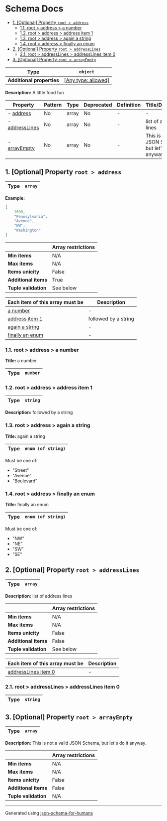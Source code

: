 # Schema Docs

- [1. [Optional] Property `root > address`](#address)
  - [1.1. root > address > a number](#autogenerated_heading_2)
  - [1.2. root > address > address item 1](#autogenerated_heading_3)
  - [1.3. root > address > again a string](#autogenerated_heading_4)
  - [1.4. root > address > finally an enum](#autogenerated_heading_5)
- [2. [Optional] Property `root > addressLines`](#addressLines)
  - [2.1. root > addressLines > addressLines item 0](#autogenerated_heading_6)
- [3. [Optional] Property `root > arrayEmpty`](#arrayEmpty)

| Type                      | `object`                                                                  |
| ------------------------- | ------------------------------------------------------------------------- |
| **Additional properties** | [[Any type: allowed]](# "Additional Properties of any type are allowed.") |

**Description:** A little food fun

| Property                         | Pattern | Type  | Deprecated | Definition | Title/Description                                        |
| -------------------------------- | ------- | ----- | ---------- | ---------- | -------------------------------------------------------- |
| - [address](#address )           | No      | array | No         | -          | -                                                        |
| - [addressLines](#addressLines ) | No      | array | No         | -          | list of address lines                                    |
| - [arrayEmpty](#arrayEmpty )     | No      | array | No         | -          | This is not a valid JSON Schema, but let's do it anyway. |

## <a name="address"></a>1. [Optional] Property `root > address`

| Type | `array` |
| ---- | ------- |

**Example:** 

```json
[
    1600,
    "Pennsylvania",
    "Avenue",
    "NW",
    "Washington"
]
```

|                      | Array restrictions |
| -------------------- | ------------------ |
| **Min items**        | N/A                |
| **Max items**        | N/A                |
| **Items unicity**    | False              |
| **Additional items** | True               |
| **Tuple validation** | See below          |

| Each item of this array must be      | Description          |
| ------------------------------------ | -------------------- |
| [a number](#address_items_i0)        | -                    |
| [address item 1](#address_items_i1)  | followed by a string |
| [again a string](#address_items_i2)  | -                    |
| [finally an enum](#address_items_i3) | -                    |

### <a name="autogenerated_heading_2"></a>1.1. root > address > a number

**Title:** a number

| Type | `number` |
| ---- | -------- |

### <a name="autogenerated_heading_3"></a>1.2. root > address > address item 1

| Type | `string` |
| ---- | -------- |

**Description:** followed by a string

### <a name="autogenerated_heading_4"></a>1.3. root > address > again a string

**Title:** again a string

| Type | `enum (of string)` |
| ---- | ------------------ |

Must be one of:
* "Street"
* "Avenue"
* "Boulevard"

### <a name="autogenerated_heading_5"></a>1.4. root > address > finally an enum

**Title:** finally an enum

| Type | `enum (of string)` |
| ---- | ------------------ |

Must be one of:
* "NW"
* "NE"
* "SW"
* "SE"

## <a name="addressLines"></a>2. [Optional] Property `root > addressLines`

| Type | `array` |
| ---- | ------- |

**Description:** list of address lines

|                      | Array restrictions |
| -------------------- | ------------------ |
| **Min items**        | N/A                |
| **Max items**        | N/A                |
| **Items unicity**    | False              |
| **Additional items** | False              |
| **Tuple validation** | See below          |

| Each item of this array must be               | Description |
| --------------------------------------------- | ----------- |
| [addressLines item 0](#addressLines_items_i0) | -           |

### <a name="autogenerated_heading_6"></a>2.1. root > addressLines > addressLines item 0

| Type | `string` |
| ---- | -------- |

## <a name="arrayEmpty"></a>3. [Optional] Property `root > arrayEmpty`

| Type | `array` |
| ---- | ------- |

**Description:** This is not a valid JSON Schema, but let's do it anyway.

|                      | Array restrictions |
| -------------------- | ------------------ |
| **Min items**        | N/A                |
| **Max items**        | N/A                |
| **Items unicity**    | False              |
| **Additional items** | False              |
| **Tuple validation** | N/A                |

----------------------------------------------------------------------------------------------------------------------------
Generated using [json-schema-for-humans](https://github.com/coveooss/json-schema-for-humans)
